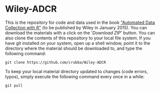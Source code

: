 Wiley-ADCR
==========

This is the repository for code and data used in the book ["Automated Data
Collection with R"](http://eu.wiley.com/WileyCDA/WileyTitle/productCd-111883481X.html)
(to be published by Wiley in January 2015). You can download the
materials with a click on the '_Download ZIP_' button. You can also
clone the contents of this repository to your local file system. If you have git
installed on your system, open up a shell window, point it to the
directory where the material should be downloaded to, and type the
following command:

```
git clone https://github.com/crubba/Wiley-ADCR
```

To keep your local material directory updated to changes (code errors, typos),
simply execute the following command every once in a while:

```
git pull
```
